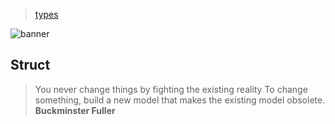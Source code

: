 > [types](./)

![banner](/go/photos/banner.png)

## Struct

> You never change things by fighting the existing reality To change something, build a new model that makes the existing model obsolete.  
> **Buckminster Fuller**
